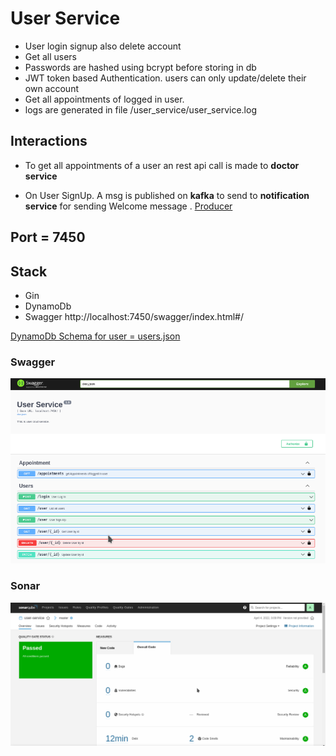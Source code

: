 # User Service 

- User login signup also delete account
- Get all users
- Passwords are hashed using bcrypt before storing in db
- JWT token based Authentication. users can only update/delete their own account
- Get all appointments of logged in user.
- logs are generated in file /user_service/user_service.log


## Interactions
- To get all appointments of a user an rest api call is made to __doctor service__

-  On User SignUp. A msg is published on __kafka__ to send to __notification service__ for sending Welcome message . [Producer](producer/producer.go)


## Port = 7450

## Stack
- Gin
- DynamoDb
- Swagger http://localhost:7450/swagger/index.html#/


[DynamoDb Schema for user = users.json](../misc/data_models/dynamodb/users.json)


### Swagger
![user_swagger_ui](docs/user_service_swagger.png)

### Sonar
![user_sonar](docs/user_service_sonar.png)
